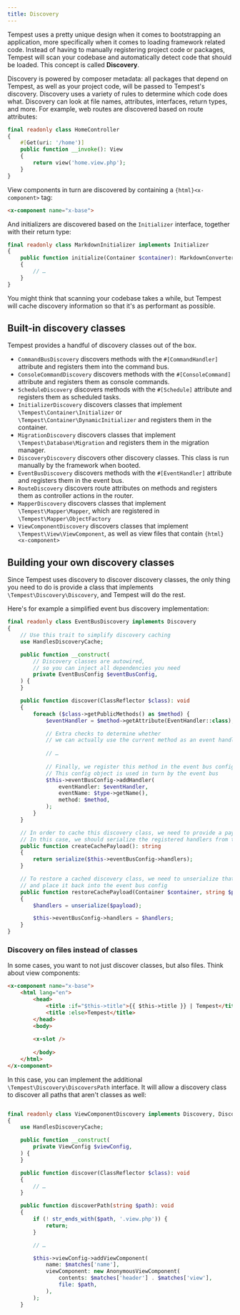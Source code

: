 ```yaml
---
title: Discovery
---
```


Tempest uses a pretty unique design when it comes to bootstrapping an application, more specifically when it comes to loading framework related code. Instead of having to manually registering project code or packages, Tempest will scan your codebase and automatically detect code that should be loaded. This concept is called **Discovery**.

Discovery is powered by composer metadata: all packages that depend on Tempest, as well as your project code, will be passed to Tempest's discovery. Discovery uses a variety of rules to determine which code does what. Discovery can look at file names, attributes, interfaces, return types, and more. For example, web routes are discovered based on route attributes:

```php
final readonly class HomeController
{
    #[Get(uri: '/home')]
    public function __invoke(): View
    {
        return view('home.view.php');
    }
}
```

View components in turn are discovered by containing a `{html}<x-component>` tag:

```html
<x-component name="x-base">
```

And initializers are discovered based on the `Initializer` interface, together with their return type:

```php
final readonly class MarkdownInitializer implements Initializer
{
    public function initialize(Container $container): MarkdownConverter
    {
        // …
    }
}
```

You might think that scanning your codebase takes a while, but Tempest will cache discovery information so that it's as performant as possible.

## Built-in discovery classes

Tempest provides a handful of discovery classes out of the box.

- `CommandBusDiscovery` discovers methods with the `#[CommandHandler]` attribute and registers them into the command bus.
- `ConsoleCommandDiscovery` discovers methods with the `#[ConsoleCommand]` attribute and registers them as console commands.
- `ScheduleDiscovery` discovers methods with the `#[Schedule]` attribute and registers them as scheduled tasks.
- `InitializerDiscovery` discovers classes that implement `\Tempest\Container\Initializer` or `\Tempest\Container\DynamicInitializer` and registers them in the container.
- `MigrationDiscovery` discovers classes that implement `\Tempest\Database\Migration` and registers them in the migration manager.
- `DiscoveryDiscovery` discovers other discovery classes. This class is run manually by the framework when booted.
- `EventBusDiscovery` discovers methods with the `#[EventHandler]` attribute and registers them in the event bus.
- `RouteDiscovery` discovers route attributes on methods and registers them as controller actions in the router.
- `MapperDiscovery` discovers classes that implement `\Tempest\Mapper\Mapper`, which are registered in `\Tempest\Mapper\ObjectFactory`
- `ViewComponentDiscovery` discovers classes that implement `\Tempest\View\ViewComponent`, as well as view files that contain `{html}<x-component>`

## Building your own discovery classes

Since Tempest uses discovery to discover discovery classes, the only thing you need to do is provide a class that implements `\Tempest\Discovery\Discovery`, and Tempest will do the rest.

Here's for example a simplified event bus discovery implementation:

```php
final readonly class EventBusDiscovery implements Discovery
{
    // Use this trait to simplify discovery caching
    use HandlesDiscoveryCache;

    public function __construct(
        // Discovery classes are autowired,
        // so you can inject all dependencies you need
        private EventBusConfig $eventBusConfig,
    ) {
    }

    public function discover(ClassReflector $class): void
    {
        foreach ($class->getPublicMethods() as $method) {
            $eventHandler = $method->getAttribute(EventHandler::class);

            // Extra checks to determine whether
            // we can actually use the current method as an event handler
            
            // …
            
            // Finally, we register this method in the event bus config.
            // This config object is used in turn by the event bus 
            $this->eventBusConfig->addHandler(
                eventHandler: $eventHandler,
                eventName: $type->getName(),
                method: $method,
            );
        }
    }

    // In order to cache this discovery class, we need to provide a payload.
    // In this case, we should serialize the registered handlers from the event bus config class
    public function createCachePayload(): string
    {
        return serialize($this->eventBusConfig->handlers);
    }

    // To restore a cached discovery class, we need to unserialize that cached payload
    // and place it back into the event bus config
    public function restoreCachePayload(Container $container, string $payload): void
    {
        $handlers = unserialize($payload);

        $this->eventBusConfig->handlers = $handlers;
    }
}
```

### Discovery on files instead of classes

In some cases, you want to not just discover classes, but also files. Think about view components:

```html
<x-component name="x-base">
    <html lang="en">
        <head>
            <title :if="$this->title">{{ $this->title }} | Tempest</title>
            <title :else>Tempest</title>
        </head>
        <body>
    
        <x-slot />
    
        </body>
    </html>
</x-component>
```

In this case, you can implement the additional `\Tempest\Discovery\DiscoversPath` interface. It will allow a discovery class to discover all paths that aren't classes as well:

```php

final readonly class ViewComponentDiscovery implements Discovery, DiscoversPath
{
    use HandlesDiscoveryCache;

    public function __construct(
        private ViewConfig $viewConfig,
    ) {
    }

    public function discover(ClassReflector $class): void
    {
        // …
    }

    public function discoverPath(string $path): void
    {
        if (! str_ends_with($path, '.view.php')) {
            return;
        }

        // …

        $this->viewConfig->addViewComponent(
            name: $matches['name'],
            viewComponent: new AnonymousViewComponent(
                contents: $matches['header'] . $matches['view'],
                file: $path,
            ),
        );
    }
```